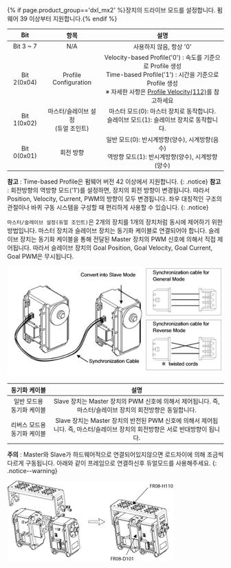{% if page.product_group=='dxl_mx2' %}장치의 드라이브 모드를 설정합니다. 펌웨어 39 이상부터 지원합니다.{% endif %}


|     Bit     |                  항목                   |                                                                                                  설명                                                                                                  |
|:-----------:|:---------------------------------------:|:------------------------------------------------------------------------------------------------------------------------------------------------------------------------------------------------------:|
|  Bit 3 ~ 7  |                   N/A                   |                                                                                        사용하지 않음, 항상 '0'                                                                                         |
| Bit 2(0x04) |         Profile Configuration          | Velocity-based Profile('0') : 속도를 기준으로 Profile 생성<br />Time-based Profile('1') : 시간을 기준으로 Profile 생성<br />※ 자세한 사항은 [Profile Velocity(112)](#profile-velocity112)를 참고하세요 |
| Bit 1(0x02) | 마스터/슬레이브 설정<br />(듀얼 조인트) |                                                      마스터 모드(0): 마스터 장치로 동작합니다.<br />슬레이브 모드(1): 슬레이브 장치로 동작합니다.                                                      |
| Bit 0(0x01) |                회전 방향                |                                                  일반 모드(0): 반시계방향(양수), 시계방향(음수)<br />역방향 모드(1): 반시계방향(양수), 시계방향(양수)                                                  |


**참고** : Time-based Profile은 펌웨어 버전 42 이상에서 지원합니다.
{: .notice}
**참고** : 회전방향의 역방향 모드('1')를 설정하면, 장치의 회전 방향이 변경됩니다. 따라서 Position, Velocity, Current, PWM의 방향이 모두 변경됩니다. 좌우 대칭적인 구조의 관절이나 바퀴 구동 시스템을 구성할 때 편리하게 사용할 수 있습니다.
{: .notice}



`마스터/슬레이브 설정(듀얼 조인트)`은 2개의 장치를 1개의 장치처럼 동시에 제어하기 위한 방법입니다. 마스터 장치과 슬레이브 장치는 동기화 케이블로 연결되어야 합니다. 슬레이브 장치는 동기화 케이블을 통해 전달된 Master 장치의 PWM 신호에 의해서 직접 제어됩니다. 따라서 슬레이브 장치의 Goal Position, Goal Velocity, Goal Current, Goal PWM은 무시됩니다.

![](/assets/images/dxl/ex/ex-106_dual.png)

|        동기화 케이블        |                                                             설명                                                              |
|:---------------------------:|:-----------------------------------------------------------------------------------------------------------------------------:|
|  일반 모드용 동기화 케이블  |          Slave 장치는 Master 장치의 PWM 신호에 의해서 제어됩니다. 즉, 마스터/슬레이브 장치의 회전방향은 동일합니다.           |
| 리버스 모드용 동기화 케이블 | Slave 장치는 Master 장치의 반전된 PWM 신호에 의해서 제어됩니다. 즉, 마스터/슬레이브 장치의 회전방향은 서로 반대방향이 됩니다. |

**주의** : Master와 Slave가 하드웨어적으로 연결되어있지않으면 로드차이에 의해 조금씩 다르게 구동됩니다. 아래와 같이 프레임으로 연결하신후 듀얼모드를 사용해주세요.
{: .notice--warning}

![](/assets/images/dxl/ex/ex-106+_fr08-h110_fr08-d101.png)
